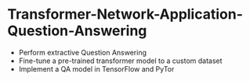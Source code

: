 # Transformer-Network-Application-Question-Answering
* Perform extractive Question Answering
* Fine-tune a pre-trained transformer model to a custom dataset
*  Implement a QA model in TensorFlow and PyTor
